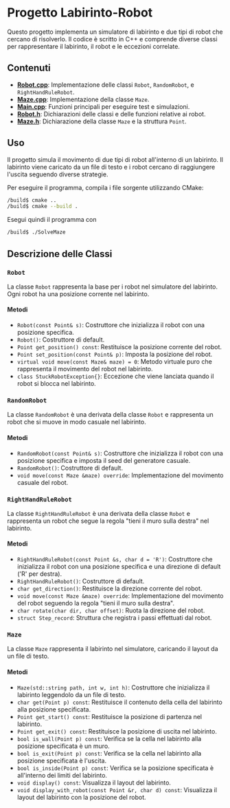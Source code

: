 # Progetto Labirinto-Robot

Questo progetto implementa un simulatore di labirinto e due tipi di robot che cercano di risolverlo. Il codice è scritto in C++ e comprende diverse classi per rappresentare il labirinto, il robot e le eccezioni correlate.

## Contenuti

- [**Robot.cpp**](Robot.cpp): Implementazione delle classi `Robot`, `RandomRobot`, e `RightHandRuleRobot`.
- [**Maze.cpp**](Maze.cpp): Implementazione della classe `Maze`.
- [**Main.cpp**](Main.cpp): Funzioni principali per eseguire test e simulazioni.
- [**Robot.h**](Robot.h): Dichiarazioni delle classi e delle funzioni relative ai robot.
- [**Maze.h**](Maze.h): Dichiarazione della classe `Maze` e la struttura `Point`.

## Uso

Il progetto simula il movimento di due tipi di robot all'interno di un labirinto. Il labirinto viene caricato da un file di testo e i robot cercano di raggiungere l'uscita seguendo diverse strategie.

Per eseguire il programma, compila i file sorgente utilizzando CMake:

```bash
/build$ cmake ..
/build$ cmake --build .
```
Esegui quindi il programma con
```bash
/build$ ./SolveMaze
```

## Descrizione delle Classi

### `Robot`

La classe `Robot` rappresenta la base per i robot nel simulatore del labirinto. Ogni robot ha una posizione corrente nel labirinto.

#### Metodi

- `Robot(const Point& s)`: Costruttore che inizializza il robot con una posizione specifica.
- `Robot()`: Costruttore di default.
- `Point get_position() const`: Restituisce la posizione corrente del robot.
- `Point set_position(const Point& p)`: Imposta la posizione del robot.
- `virtual void move(const Maze& maze) = 0`: Metodo virtuale puro che rappresenta il movimento del robot nel labirinto.
- `class StuckRobotException{}`: Eccezione che viene lanciata quando il robot si blocca nel labirinto.

### `RandomRobot`

La classe `RandomRobot` è una derivata della classe `Robot` e rappresenta un robot che si muove in modo casuale nel labirinto.

#### Metodi

- `RandomRobot(const Point& s)`: Costruttore che inizializza il robot con una posizione specifica e imposta il seed del generatore casuale.
- `RandomRobot()`: Costruttore di default.
- `void move(const Maze &maze) override`: Implementazione del movimento casuale del robot.

### `RightHandRuleRobot`

La classe `RightHandRuleRobot` è una derivata della classe `Robot` e rappresenta un robot che segue la regola "tieni il muro sulla destra" nel labirinto.

#### Metodi

- `RightHandRuleRobot(const Point &s, char d = 'R')`: Costruttore che inizializza il robot con una posizione specifica e una direzione di default ('R' per destra).
- `RightHandRuleRobot()`: Costruttore di default.
- `char get_direction()`: Restituisce la direzione corrente del robot.
- `void move(const Maze &maze) override`: Implementazione del movimento del robot seguendo la regola "tieni il muro sulla destra".
- `char rotate(char dir, char offset)`: Ruota la direzione del robot.
- `struct Step_record`: Struttura che registra i passi effettuati dal robot.

### `Maze`

La classe `Maze` rappresenta il labirinto nel simulatore, caricando il layout da un file di testo.

#### Metodi

- `Maze(std::string path, int w, int h)`: Costruttore che inizializza il labirinto leggendolo da un file di testo.
- `char get(Point p) const`: Restituisce il contenuto della cella del labirinto alla posizione specificata.
- `Point get_start() const`: Restituisce la posizione di partenza nel labirinto.
- `Point get_exit() const`: Restituisce la posizione di uscita nel labirinto.
- `bool is_wall(Point p) const`: Verifica se la cella nel labirinto alla posizione specificata è un muro.
- `bool is_exit(Point p) const`: Verifica se la cella nel labirinto alla posizione specificata è l'uscita.
- `bool is_inside(Point p) const`: Verifica se la posizione specificata è all'interno dei limiti del labirinto.
- `void display() const`: Visualizza il layout del labirinto.
- `void display_with_robot(const Point &r, char d) const`: Visualizza il layout del labirinto con la posizione del robot.
